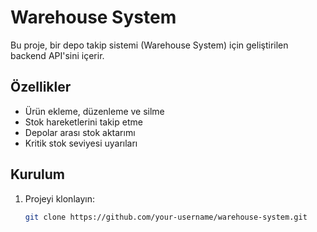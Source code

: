 # Warehouse System

Bu proje, bir depo takip sistemi (Warehouse System) için geliştirilen backend API'sini içerir.

## Özellikler

- Ürün ekleme, düzenleme ve silme
- Stok hareketlerini takip etme
- Depolar arası stok aktarımı
- Kritik stok seviyesi uyarıları

## Kurulum

1. Projeyi klonlayın:
   ```bash
   git clone https://github.com/your-username/warehouse-system.git